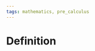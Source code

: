 ```yaml
---
tags: mathematics, pre_calculus
---
```


# Definition



[^1]: [szprecalculus07042013.pdf](zotero://open-pdf/library/items/J3667KH4?page=55)